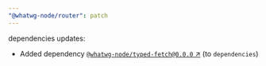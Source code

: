 ```yaml
---
"@whatwg-node/router": patch
---
```

dependencies updates:
  - Added dependency [`@whatwg-node/typed-fetch@0.0.0` ↗︎](https://www.npmjs.com/package/@whatwg-node/typed-fetch/v/0.0.0) (to `dependencies`)
